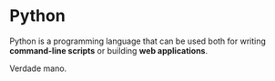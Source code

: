 # Python

Python is a programming language that can be used both for writing **command-line scripts** or building **web applications**.

Verdade mano.